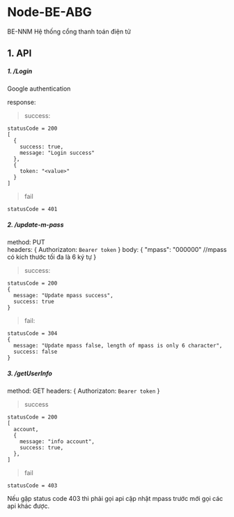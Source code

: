 # Node-BE-ABG
BE-NNM Hệ thống cổng thanh toán điện tử

## 1. API
##### 1. /Login
Google authentication

response: 
> success: 
``` 
statusCode = 200
[
  {
    success: true,
    message: "Login success"
  },
  {
    token: "<value>"
  }
]
```
> fail
```
statusCode = 401
```
##### 2. /update-m-pass
method: PUT <br>
headers: {
            Authorizaton: `Bearer token`
          }
body: {
        "mpass": "000000" //mpass có kích thước tối đa là 6 ký tự
      }
>success:

```
statusCode = 200
{
  message: "Update mpass success",
  success: true
}

```
>fail:

```
statusCode = 304
{
  message: "Update mpass false, length of mpass is only 6 character",
  success: false
}
```
##### 3. /getUserInfo

method: GET
headers: {
            Authorizaton: `Bearer token`
          }
> success
```
statusCode = 200
[
  account,
  {
    message: "info account",
    success: true,
  },
]
```

> fail

```
statusCode = 403 
```
Nếu gặp status code 403 thì phải gọi api cập nhật mpass trước mới gọi các api khác được.



